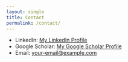 ```yaml
---
layout: single
title: Contact
permalink: /contact/
---
```


- LinkedIn: [My LinkedIn Profile](https://www.linkedin.com/in/yourprofile)
- Google Scholar: [My Google Scholar Profile](https://scholar.google.com/citations?user=yourprofile)
- Email: your-email@example.com